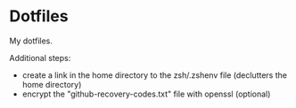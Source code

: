 # Dotfiles

My dotfiles.

Additional steps:
- create a link in the home directory to the zsh/.zshenv file (declutters the home directory)
- encrypt the "github-recovery-codes.txt" file with openssl (optional)
